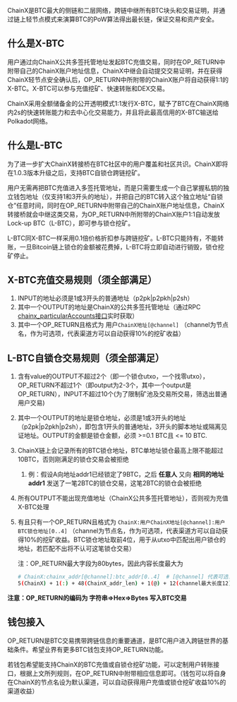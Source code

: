 ChainX是BTC最大的侧链和二层网络，跨链中继所有BTC块头和交易证明，并通过链上轻节点模式来演算BTC的PoW算法得出最长链，保证交易和资产安全。

## 什么是X-BTC

用户通过向ChainX公共多签托管地址发起BTC充值交易，同时在OP_RETURN中附带自己的ChainX账户地址信息，ChainX中继会自动提交交易证明，并在获得ChainX轻节点安全确认后，OP_RETURN中所附带的ChainX账户将自动获得1:1的X-BTC。X-BTC可以参与充值挖矿、快速转账和DEX交易。

ChainX采用全额储备金的公开透明模式1:1发行X-BTC，赋予了BTC在ChainX网络内2s的快速转账能力和去中心化交易能力，并且将此最高信用的X-BTC输送给Polkadot网络。

## 什么是L-BTC

为了进一步扩大ChainX转接桥在BTC社区中的用户覆盖和社区共识。ChainX即将在1.0.3版本升级之后，支持BTC自锁仓跨链挖矿。

用户无需再把BTC充值进入多签托管地址，而是只需要生成一个自己掌握私钥的独立钱包地址（仅支持1和3开头的地址），并把自己的BTC转入这个独立地址“自锁仓”任意时间，同时在OP_RETURN中附带自己的ChainX账户地址信息，ChainX转接桥就会中继这类交易，为OP_RETURN中所附带的ChainX账户1:1自动发放Lock-up BTC（L-BTC），即可参与锁仓挖矿。

L-BTC同X-BTC一样采用0.1倍价格折扣参与跨链挖矿。L-BTC只能持有，不能转账，一旦Bitcoin链上锁仓的金额被花费掉，L-BTC将立即自动进行销毁，锁仓挖矿停止。

## X-BTC充值交易规则（须全部满足）
1. INPUT的地址必须是1或3开头的普通地址（p2pk|p2pkh|p2sh）
2. 其中一个OUTPUT的地址是ChainX的公共多签托管地址（通过RPC [chainx_particularAccounts接口](https://github.com/chainx-org/ChainX/wiki/RPC#chainx_particularaccounts)实时获取）
3. 其中一个OP_RETURN且格式为  用户`ChainX地址[@channel]` （channel为节点名，作为可选项，代表渠道方可以自动获得10%的挖矿收益）

## L-BTC自锁仓交易规则（须全部满足）

1. 含有value的OUTPUT不超过2个（即一个锁仓utxo，一个找零utxo），OP_RETURN不超过1个（即output为2-3个，其中一个output是OP_RETURN），INPUT不超过10个(为了限制矿池及交易所交易，筛选出普通用户交易)

2. 其中一个OUTPUT的地址是锁仓地址，必须是1或3开头的地址（p2pk|p2pkh|p2sh），即包含1开头的普通地址，3开头的脚本地址或隔离见证地址。OUTPUT的金额是锁仓金额，必须 >=0.1 BTC且 <= 10 BTC.

3. ChainX链上会记录所有的BTC锁仓地址，BTC单地址锁仓最高上限不能超过10BTC，否则刚满足的锁仓交易会被拒绝
    1. 例：假设A向地址addr1已经锁定了9BTC，之后 **任意人** 又向 **相同的地址addr1** 发送了一笔2BTC的锁仓交易，这笔2BTC的锁仓会被拒绝

4. 所有OUTPUT不能出现充值地址（ChainX公共多签托管地址），否则视为充值X-BTC处理

5. 有且只有一个OP_RETURN且格式为 `ChainX:用户ChainX地址[@channel]:用户BTC锁仓地址[0..4]` （channel为节点名，作为可选项，代表渠道方可以自动获得10%的挖矿收益。BTC锁仓地址取前4位，用于从utxo中匹配出用户锁仓的地址，若匹配不出将不认可这笔锁仓交易） 

    注：OP_RETURN最大字段为80bytes，因此内容长度最大为

    ```bash
    # ChainX:chainx_addr[@channel]:btc_addr[0..4]  # [@channel] 代表可选，[0..4]代表取前4个字节
    5(ChainX) + 1(:) + 48(ChainX_addr_len) + 1(@) + 12(channel最大长度12) + 1(:) + 4(比特币地址取前4位) = 72 Bytes
    ```

**注意：OP_RETURN的编码为 字符串=>Hex=>Bytes 写入BTC交易**


## 钱包接入
OP_RETURN是BTC交易携带跨链信息的重要通道，是BTC用户进入跨链世界的基础条件。希望业界有更多BTC钱包支持OP_RETURN功能。

若钱包希望能支持ChainX的BTC充值或自锁仓挖矿功能，可以定制用户转账接口，根据上文所列规则，在OP_RETURN中附带相应信息即可。（钱包可以将自身在ChainX的节点名设为默认渠道，可以自动获得用户充值或锁仓挖矿收益10%的渠道收益）